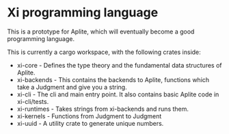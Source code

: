# Xi programming language

This is a prototype for Aplite, which will eventually become a good programming language.

This is currently a cargo workspace, with the following crates inside:

- xi-core - Defines the type theory and the fundamental data structures of Aplite.
- xi-backends - This contains the backends to Aplite, functions which take a Judgment and give you a string.
- xi-cli - The cli and main entry point. It also contains basic Aplite code in xi-cli/tests.
- xi-runtimes - Takes strings from xi-backends and runs them.
- xi-kernels - Functions from Judgment to Judgment
- xi-uuid - A utility crate to generate unique numbers.

